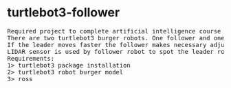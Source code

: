 # turtlebot3-follower
<pre>
Required project to complete artificial intelligence course in BITS Pilani KK Birla Goa Campus
There are two turtlebot3 burger robots. One follower and one leader. They maintain a distance of 1 meter between them. 
If the leader moves faster the follower makes necessary adjustments to its speed to maintain the distance. 
LIDAR sensor is used by follower robot to spot the leader robot.
Requirements:
1> turtlebot3 package installation
2> turtlebot3 robot burger model
3> ross
</pre>

